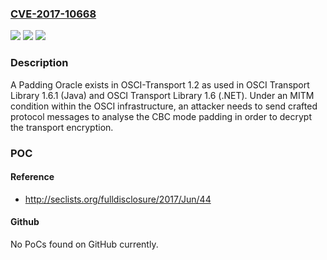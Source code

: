 ### [CVE-2017-10668](https://cve.mitre.org/cgi-bin/cvename.cgi?name=CVE-2017-10668)
![](https://img.shields.io/static/v1?label=Product&message=n%2Fa&color=blue)
![](https://img.shields.io/static/v1?label=Version&message=n%2Fa&color=blue)
![](https://img.shields.io/static/v1?label=Vulnerability&message=n%2Fa&color=brighgreen)

### Description

A Padding Oracle exists in OSCI-Transport 1.2 as used in OSCI Transport Library 1.6.1 (Java) and OSCI Transport Library 1.6 (.NET). Under an MITM condition within the OSCI infrastructure, an attacker needs to send crafted protocol messages to analyse the CBC mode padding in order to decrypt the transport encryption.

### POC

#### Reference
- http://seclists.org/fulldisclosure/2017/Jun/44

#### Github
No PoCs found on GitHub currently.

